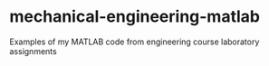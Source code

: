 # mechanical-engineering-matlab
Examples of my MATLAB code from engineering course laboratory assignments
